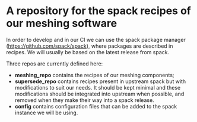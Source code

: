 # A repository for the spack recipes of our meshing software

In order to develop and in our CI we can use the spack package manager (https://github.com/spack/spack), where packages are described in recipes. We will usually be based on the latest release from spack.

Three repos are currently defined here:
- **meshing_repo** contains the recipes of our meshing components;
- **supersede_repo** contains recipes present in upstream spack but with modifications to suit our needs. It should be kept minimal and these modifications should be integrated into upstream when possible, and removed when they make their way into a spack release.
- **config** contains configuration files that can be added to the spack instance we will be using.
